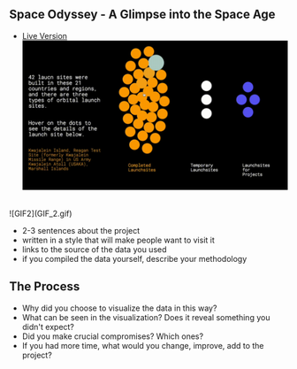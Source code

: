 ## Space Odyssey - A Glimpse into the Space Age
 - [Live Version](https://alexwang624.github.io/cdv-student/projects/data-story/finished/)
![GIF1](GIF_1.gif)
</br>
![GIF2](GIF_2.gif)

 - 2-3 sentences about the project
  - written in a style that will make people want to visit it
 - links to the source of the data you used
  - if you compiled the data yourself, describe your methodology

## The Process

- Why did you choose to visualize the data in this way?
- What can be seen in the visualization? Does it reveal something you didn't expect?
- Did you make crucial compromises? Which ones?
- If you had more time, what would you change, improve, add to the project?
